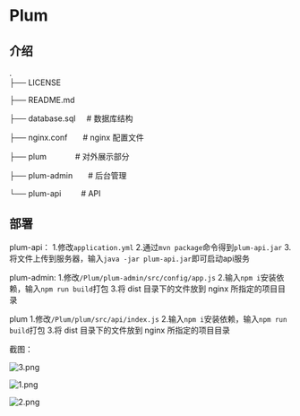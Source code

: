 # Plum


## 介绍

.  
├── LICENSE    

├── README.md  

├── database.sql     # 数据库结构  

├── nginx.conf       # nginx 配置文件

├── plum             # 对外展示部分  

├── plum-admin       # 后台管理  

└── plum-api         # API  

## 部署

plum-api：
1.修改`application.yml`
2.通过`mvn package`命令得到`plum-api.jar`
3.将文件上传到服务器，输入`java -jar plum-api.jar`即可启动api服务

plum-admin:
1.修改`/Plum/plum-admin/src/config/app.js`
2.输入`npm i`安装依赖，输入`npm run build`打包
3.将 dist 目录下的文件放到 nginx 所指定的项目目录

plum
1.修改`/Plum/plum/src/api/index.js`
2.输入`npm i`安装依赖，输入`npm run build`打包
3.将 dist 目录下的文件放到 nginx 所指定的项目目录

截图：

![3.png](https://i.loli.net/2017/07/26/59783851ce005.png)

![1.png](https://ooo.0o0.ooo/2017/07/26/597837f62ef35.png)

![2.png](https://i.loli.net/2017/07/26/597837f62efe9.png)
